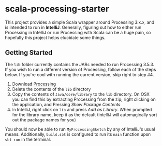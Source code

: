 # scala-processing-starter

This project provides a simple Scala wrapper around Processing 3.x.x, and is
intended to run in **IntelliJ**.
Generally, figuring out how to either run Processing in IntelliJ or run
Processing with Scala can be a huge pain, so hopefully this project helps
elucidate some things.

## Getting Started

The `lib` folder currently contains the JARs needed to run Processing 3.5.3.
If you wish to run a different version of Processing, follow each of the steps
below. If you're cool with running the current version, skip right to step #4.

1. Download [Processing](https://processing.org/download/)
2. Delete the contents of the `lib` directory
3. Copy the contents of `Java/core/library` to the `lib` directory. On OSX
you can find this by extracting Processing from the zip, right clicking on the
application, and Pressing _Show Package Contents_
4. In IntelliJ, right click on `lib` and press _Add as Library_. When prompted
for the library name, keep it as the default (IntelliJ will automagically
sort out the package names for you)

You should now be able to run `MyProcessingSketch` by any of IntelliJ's
usual means. Additionally, `build.sbt` is configured to run its `main` function
upon `sbt run` in the terminal.
